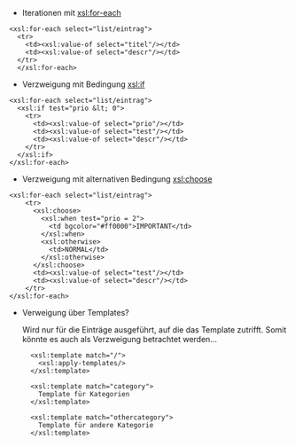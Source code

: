 * Iterationen mit <xsl:for-each>
```
<xsl:for-each select="list/eintrag">
  <tr>
    <td><xsl:value-of select="titel"/></td>
    <td><xsl:value-of select="descr"/></td>
  </tr>
  </xsl:for-each>
```

* Verzweigung mit Bedingung <xsl:if>
```
<xsl:for-each select="list/eintrag">
  <xsl:if test="prio &lt; 0">
    <tr>
      <td><xsl:value-of select="prio"/></td>
      <td><xsl:value-of select="test"/></td>
      <td><xsl:value-of select="descr"/></td>
    </tr>
  </xsl:if>
</xsl:for-each>
```

* Verzweigung mit alternativen Bedingung <xsl:choose>
```
<xsl:for-each select="list/eintrag">
    <tr>
      <xsl:choose>
        <xsl:when test="prio = 2">
          <td bgcolor="#ff0000">IMPORTANT</td>
        </xsl:when>
        <xsl:otherwise>
          <td>NORMAL</td>
        </xsl:otherwise>
      </xsl:choose>
      <td><xsl:value-of select="test"/></td>
      <td><xsl:value-of select="descr"/></td>
    </tr>
</xsl:for-each>
```

* Verweigung über Templates?

  Wird nur für die Einträge ausgeführt, auf die das Template zutrifft. Somit könnte es auch als Verzweigung betrachtet werden...

  ```
    <xsl:template match="/">
      <xsl:apply-templates/>
    </xsl:template>

    <xsl:template match="category">
      Template für Kategorien
    </xsl:template>

    <xsl:template match="othercategory">
      Template für andere Kategorie
    </xsl:template>
  ```
